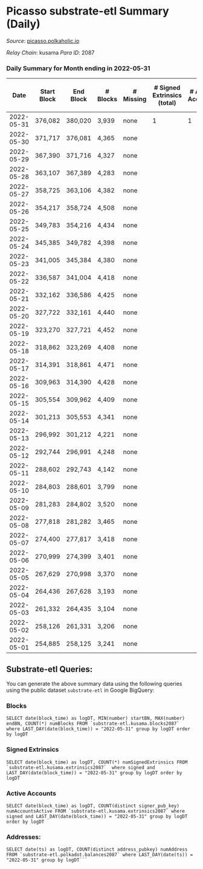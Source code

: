 # Picasso substrate-etl Summary (Daily)

_Source_: [picasso.polkaholic.io](https://picasso.polkaholic.io)

*Relay Chain*: kusama
*Para ID*: 2087



### Daily Summary for Month ending in 2022-05-31


| Date | Start Block | End Block | # Blocks | # Missing | # Signed Extrinsics (total) | # Active Accounts | # Addresses with Balances | # Events | # Transfers | # XCM Transfers In | # XCM Transfers Out |
| ---- | ----------- | --------- | -------- | --------- | --------------------------- | ----------------- | ------------------------- | -------- | ----------- | ------------------ | ------------------- |
| 2022-05-31 | 376,082 | 380,020 | 3,939 | none  | 1 | 1 | 8 | 7,887 |   |   |   |
| 2022-05-30 | 371,717 | 376,081 | 4,365 | none  |  |  | 8 | 8,732 |   |   |   |
| 2022-05-29 | 367,390 | 371,716 | 4,327 | none  |  |  | 8 | 8,656 |   |   |   |
| 2022-05-28 | 363,107 | 367,389 | 4,283 | none  |  |  | 8 | 8,569 |   |   |   |
| 2022-05-27 | 358,725 | 363,106 | 4,382 | none  |  |  | 8 | 8,766 |   |   |   |
| 2022-05-26 | 354,217 | 358,724 | 4,508 | none  |  |  | 8 | 9,019 |   |   |   |
| 2022-05-25 | 349,783 | 354,216 | 4,434 | none  |  |  | 8 | 8,873 |   |   |   |
| 2022-05-24 | 345,385 | 349,782 | 4,398 | none  |  |  | 8 | 8,799 |   |   |   |
| 2022-05-23 | 341,005 | 345,384 | 4,380 | none  |  |  | 8 | 8,762 |   |   |   |
| 2022-05-22 | 336,587 | 341,004 | 4,418 | none  |  |  | 8 | 8,839 |   |   |   |
| 2022-05-21 | 332,162 | 336,586 | 4,425 | none  |  |  | 8 | 8,852 |   |   |   |
| 2022-05-20 | 327,722 | 332,161 | 4,440 | none  |  |  | 8 | 8,882 |   |   |   |
| 2022-05-19 | 323,270 | 327,721 | 4,452 | none  |  |  | 8 | 8,907 |   |   |   |
| 2022-05-18 | 318,862 | 323,269 | 4,408 | none  |  |  | 8 | 8,818 |   |   |   |
| 2022-05-17 | 314,391 | 318,861 | 4,471 | none  |  |  | 8 | 8,945 |   |   |   |
| 2022-05-16 | 309,963 | 314,390 | 4,428 | none  |  |  | 8 | 8,858 |   |   |   |
| 2022-05-15 | 305,554 | 309,962 | 4,409 | none  |  |  | 8 | 8,821 |   |   |   |
| 2022-05-14 | 301,213 | 305,553 | 4,341 | none  |  |  | 8 | 8,687 |   |   |   |
| 2022-05-13 | 296,992 | 301,212 | 4,221 | none  |  |  | 8 | 8,445 |   |   |   |
| 2022-05-12 | 292,744 | 296,991 | 4,248 | none  |  |  | 8 | 8,498 |   |   |   |
| 2022-05-11 | 288,602 | 292,743 | 4,142 | none  |  |  | 8 | 8,286 |   |   |   |
| 2022-05-10 | 284,803 | 288,601 | 3,799 | none  |  |  | 8 | 7,600 |   |   |   |
| 2022-05-09 | 281,283 | 284,802 | 3,520 | none  |  |  | 8 | 7,042 |   |   |   |
| 2022-05-08 | 277,818 | 281,282 | 3,465 | none  |  |  | 8 | 6,932 |   |   |   |
| 2022-05-07 | 274,400 | 277,817 | 3,418 | none  |  |  | 8 | 6,838 |   |   |   |
| 2022-05-06 | 270,999 | 274,399 | 3,401 | none  |  |  | 8 | 6,804 |   |   |   |
| 2022-05-05 | 267,629 | 270,998 | 3,370 | none  |  |  | 8 | 6,742 |   |   |   |
| 2022-05-04 | 264,436 | 267,628 | 3,193 | none  |  |  | 8 | 6,388 |   |   |   |
| 2022-05-03 | 261,332 | 264,435 | 3,104 | none  |  |  | 8 | 6,209 |   |   |   |
| 2022-05-02 | 258,126 | 261,331 | 3,206 | none  |  |  | 8 | 6,414 |   |   |   |
| 2022-05-01 | 254,885 | 258,125 | 3,241 | none  |  |  | 8 | 6,484 |   |   |   |

## Substrate-etl Queries:
You can generate the above summary data using the following queries using the public dataset `substrate-etl` in Google BigQuery:


### Blocks
```
SELECT date(block_time) as logDT, MIN(number) startBN, MAX(number) endBN, COUNT(*) numBlocks FROM `substrate-etl.kusama.blocks2087`  where LAST_DAY(date(block_time)) = "2022-05-31" group by logDT order by logDT
```


### Signed Extrinsics
```
SELECT date(block_time) as logDT, COUNT(*) numSignedExtrinsics FROM `substrate-etl.kusama.extrinsics2087`  where signed and LAST_DAY(date(block_time)) = "2022-05-31" group by logDT order by logDT
```


### Active Accounts
```
SELECT date(block_time) as logDT, COUNT(distinct signer_pub_key) numAccountsActive FROM `substrate-etl.kusama.extrinsics2087` where signed and LAST_DAY(date(block_time)) = "2022-05-31" group by logDT order by logDT
```


### Addresses:
```
SELECT date(ts) as logDT, COUNT(distinct address_pubkey) numAddress FROM `substrate-etl.polkadot.balances2087` where LAST_DAY(date(ts)) = "2022-05-31" group by logDT```

